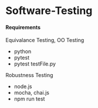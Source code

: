# Software-Testing

#### Requirements

Equivalance Testing, OO Testing 
- python
- pytest 
- pytest testFile.py

Robustness Testing
- node.js
- mocha, chai.js
- npm run test
